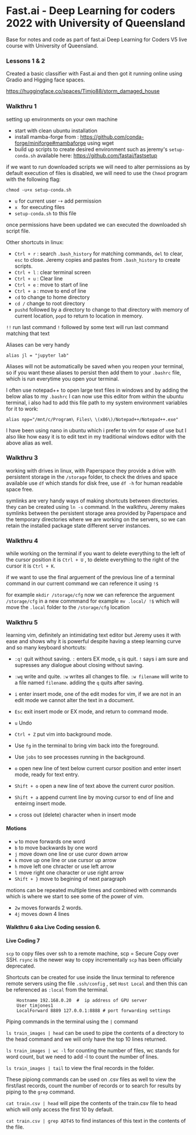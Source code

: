 # Fast.ai - Deep Learning for coders 2022 with University of Queensland

Base for notes and code as part of fast.ai Deep Learning for Coders V5 live course with University of Queensland.

### Lessons 1 & 2
Created a basic classifier with Fast.ai and then got it running online using Gradio and Higging face spaces. 

https://huggingface.co/spaces/Timjo88/storm_damaged_house


### Walkthru 1
setting up environments on your own machine

- start with clean ubuntu installation
- install mamba-forge from : https://github.com/conda-forge/miniforge#mambaforge using wget
- build up scripts to create desired environment such as jeremy's `setup-conda.sh` available here: https://github.com/fastai/fastsetup

if we want to run downloaded scripts we will need to alter permissions as by default execution of files is disabled, we will need to use the `Chmod` program with the following flag:

`chmod -u+x setup-conda.sh`

- `u`               for current user
 -`+`               add permission
- `x `              for executing files
- `setup-conda.sh`  to this file

once permissions have been updated we can executed the downloaded sh script file.

Other shortcuts in linux:

- `Ctrl + r` : search `.bash_history` for matching commands, `del` to clear, `esc` to close. Jeremy copies and pastes from `.bash_history` to create scripts. 
- `Ctrl + l` : clear terminal screen
- `Ctrl + u` : Clear line
- `Ctrl + e` : move to start of line
- `Ctrl + a` : move to end of line
-  `cd` to change to home directory
-  `cd /` change to root directory
-  `pushd` followed by a directory to change to that directory with memory of current location, `popd` to return to location in memory.

`!!` run last command
`!` followed by some text will run last command matching that text

Aliases can be very handy

`alias jl = "jupyter lab"`

Aliases will not be automatically be saved when you reopen your terminal, so if you want these aliases to persist then add them to your `.bashrc` file, which is run everytime you open your terminal.

I often use notepad++ to open large text files in windows and by adding the below alias to my `.bashrc` I can now use this editor from within the ubuntu terminal, i also had to add this file path to my system environment variables for it to work:

`alias npp="/mnt/c/Program\ Files\ \(x86\)/Notepad++/Notepad++.exe"`

I have been using nano in ubuntu which i prefer to vim for ease of use but I also like how easy it is to edit text in my traditional windows editor with the above alias as well.

### Walkthru 3

working with drives in linux, with Paperspace they provide a drive with persistent storage in the `/storage` folder, to check the drives and space available use `df` which stands for disk free, use `df -h` for human readable space free.

symlinks are very handy ways of making shortcuts between directories. they can be created using `ln -s` command. In the walkthru, Jeremy makes symlinks between the persistent storage area provided by Paperspace and the temporary directories where we are working on the servers, so we can retain the installed package state different server instances. 


### Walkthru 4

while working on the terminal if you want to delete everything to the left of the cursor position it is `Ctrl + U` , to delete everything to the right of the cursor it is `Ctrl + K`.

if we want to use the final arguement of the previous line of a terminal command in our current command we can reference it using `!$`

for example `mkdir /storage/cfg`
now we can reference the arguement `/storage/cfg` in a new commmand for example `mv .local/ !$` which will move the `.local` folder to the `/storage/cfg` location

### Walkthru 5

learning vim, definitely an intimidating text editor but Jeremy uses it with ease and shows why it is powerful despite having a steep learning curve and so many keyboard shortcuts:

- `:q!` quit without saving. `:` enters EX mode, `q` is quit. `!` says i am sure and supresses any dialogue about closing without saving.
- `:wq` write and quite. `:w` writes all changes to file. `:w filename` will write to a file named `filename`. adding the `q` quits after saving.
- `i` enter insert mode, one of the edit modes for vim, if we are not in an edit mode we cannot alter the text in a document.
- `Esc` exit insert mode or EX mode, and return to command mode.
- `u` Undo
- `Ctrl + Z` put vim into background mode.
- Use `fg` in the terminal to bring vim back into the foreground.
- Use `jobs` to see processes running in the background.

- `o` open new line of text below current cursor position and enter insert mode, ready for text entry.
- `Shift + o` open a new line of text above the current curor position.
- `Shift + a` append current line by moving cursor to end of line and enteirng insert mode.
- `x` cross out (delete) character when in insert mode

#### Motions
- `w` to move forwards one word
- `b` to move backwards by one word
- `j` move down one line or use curor down arrow
- `k` move up one line or use cursor up arrow
- `h` move left one chracter or use left arrow
- `l` move right one character or use right arrow
-  `Shift + }` move to begining of next paragraph

motions can be repeated multiple times and combined with commands which is where we start to see some of the power of vim.

- `2w` moves forwards 2 words.
- `4j` moves down 4 lines

#### Walkthru 6 aka Live Coding session 6.

#### Live Coding 7

`scp` to copy files over ssh to a remote machine, scp = Secure Copy over SSH. `rsync` is the newer way to copy incrementally `scp` has been officially deprecated.

Shortcuts can be created for use inside the linux terminal to reference remote servers using the file `.ssh/config` , set `Host Local` and then this can be referenced as `:local` from the terminal.

```Host Local
    Hostname 192.168.0.20  #  ip address of GPU server
    User timjones1
    LocalForward 8889 127.0.0.1:8888 # port forwarding settings
```
    
Piping commands in the terminal using the `|` command

`ls train_images | head`  can be used to pipe the contents of a directory to the head command and we will only have the top 10 lines returned.

`ls train_images | wc -l` for counting the number of files, wc stands for word count, but we need to add -l to count the number of lines.

`ls train_images | tail` to view the final records in the folder.

These pipiong commands can be used on .csv files as well to view the first/last records, count the number of records or to search for results by piping to the `grep` command.

`cat train.csv | head` will pipe the contents of the train.csv file to head which will only access the first 10 by default.

`cat train.csv | grep ADT45` to find instances of this text in the contents of the file.




 


